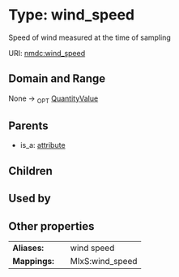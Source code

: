 
# Type: wind_speed


Speed of wind measured at the time of sampling

URI: [nmdc:wind_speed](https://microbiomedata/meta/wind_speed)


## Domain and Range

None ->  <sub>OPT</sub> [QuantityValue](QuantityValue.md)

## Parents

 *  is_a: [attribute](attribute.md)

## Children


## Used by


## Other properties

|  |  |  |
| --- | --- | --- |
| **Aliases:** | | wind speed |
| **Mappings:** | | MIxS:wind_speed |

